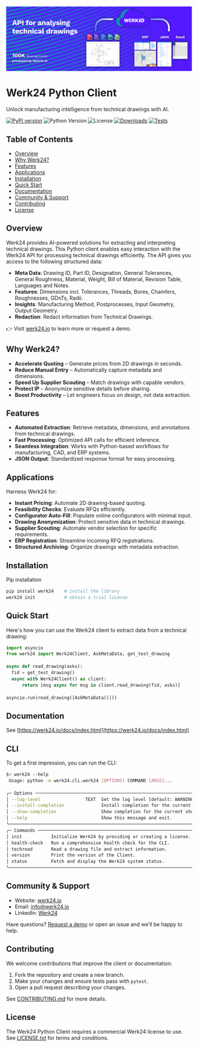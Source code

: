 <p align="center">
  <a href="https://werk24.io/?utm_source=github&utm_medium=logo" target="_blank">
    <img src="https://github.com/W24-Service-GmbH/.github/blob/prod/profile/Werk24_banner_GitHub.png?raw=true" alt="Werk24">
  </a>
</p>

# Werk24 Python Client

Unlock manufacturing intelligence from technical drawings with AI.

[![PyPI version](https://img.shields.io/pypi/v/werk24.svg)](https://pypi.python.org/pypi/werk24)
![Python Version](https://img.shields.io/pypi/pyversions/werk24.svg)
![License](https://img.shields.io/badge/license-commercial-blue)
[![Downloads](https://img.shields.io/pypi/dm/werk24.svg)](https://pypi.python.org/pypi/werk24)
[![Tests](https://github.com/W24-Service-GmbH/werk24-python/actions/workflows/python-test.yml/badge.svg)](https://github.com/W24-Service-GmbH/werk24-python/actions/workflows/python-test.yml)

## Table of Contents
- [Overview](#overview)
- [Why Werk24?](#why-werk24)
- [Features](#features)
- [Applications](#applications)
- [Installation](#installation)
- [Quick Start](#quick-start)
- [Documentation](#documentation)
- [Community & Support](#community--support)
- [Contributing](#contributing)
- [License](#license)

## Overview

Werk24 provides AI-powered solutions for extracting and interpreting technical drawings.
This Python client enables easy interaction with the Werk24 API for processing technical drawings efficiently.
The API gives you access to the following structured data:

- **Meta Data**: Drawing ID, Part ID, Designation, General Tolerances, General Roughness, Material, Weight, Bill of Material, Revision Table, Languages and Notes.
- **Features**: Dimensions incl. Tolerances, Threads, Bores, Chamfers, Roughnesses, GDnTs, Radii.
- **Insights**: Manufacturing Method, Postprocesses, Input Geometry, Output Geometry.
- **Redaction**: Redact information from Technical Drawings.

👉 Visit [werk24.io](https://werk24.io/?utm_source=github&utm_medium=feature_link) to learn more or request a demo.

## Why Werk24?

- **Accelerate Quoting** – Generate prices from 2D drawings in seconds.
- **Reduce Manual Entry** – Automatically capture metadata and dimensions.
- **Speed Up Supplier Scouting** – Match drawings with capable vendors.
- **Protect IP** – Anonymize sensitive details before sharing.
- **Boost Productivity** – Let engineers focus on design, not data extraction.

## Features

- **Automated Extraction**: Retrieve metadata, dimensions, and annotations from technical drawings.
- **Fast Processing**: Optimized API calls for efficient inference.
- **Seamless Integration**: Works with Python-based workflows for manufacturing, CAD, and ERP systems.
- **JSON Output**: Standardized response format for easy processing.

## Applications

Harness Werk24 for:

- **Instant Pricing**: Automate 2D drawing-based quoting.
- **Feasibility Checks**: Evaluate RFQs efficiently.
- **Configurator Auto-Fill**: Populate online configurators with minimal input.
- **Drawing Anonymization**: Protect sensitive data in technical drawings.
- **Supplier Scouting**: Automate vendor selection for specific requirements.
- **ERP Registration**: Streamline incoming RFQ registrations.
- **Structured Archiving**: Organize drawings with metadata extraction.

## Installation

Pip installation

```bash
pip install werk24    # install the library
werk24 init           # obtain a trial license
```

## Quick Start

Here's how you can use the Werk24 client to extract data from a technical drawing:

```python
import asyncio
from werk24 import Werk24Client, AskMetaData, get_test_drawing

async def read_drawing(asks):
  fid = get_test_drawing()
  async with Werk24Client() as client:
      return [msg async for msg in client.read_drawing(fid, asks)]

asyncio.run(read_drawing([AskMetaData()]))
```

## Documentation

See [https://werk24.io/docs/index.html](https://werk24.io/docs/index.html)

## CLI

To get a first impression, you can run the CLI:

```bash
$> werk24 --help
 Usage: python -m werk24.cli.werk24 [OPTIONS] COMMAND [ARGS]...

╭─ Options ─────────────────────────────────────────────────────────────────────────────────╮
│ --log-level                 TEXT  Set the log level [default: WARNING]                    │
│ --install-completion              Install completion for the current shell.               │
│ --show-completion                 Show completion for the current shell, to copy it or... |
│ --help                            Show this message and exit.                             │
╰───────────────────────────────────────────────────────────────────────────────────────────╯
╭─ Commands ────────────────────────────────────────────────────────────────────────────────╮
│ init           Initialize Werk24 by providing or creating a license.                      │
│ health-check   Run a comprehensive health check for the CLI.                              │
│ techread       Read a drawing file and extract information.                               │
│ version        Print the version of the Client.                                           │
│ status         Fetch and display the Werk24 system status.                               │
╰───────────────────────────────────────────────────────────────────────────────────────────╯

```

## Community & Support

- Website: [werk24.io](https://werk24.io/?utm_source=github&utm_medium=community_link)
- Email: [info@werk24.io](mailto:info@werk24.io)
- LinkedIn: [Werk24](https://www.linkedin.com/company/werk24/)

Have questions? [Request a demo](https://werk24.io/?utm_source=github&utm_medium=request_demo) or open an issue and we’ll be happy to help.

## Contributing

We welcome contributions that improve the client or documentation.

1. Fork the repository and create a new branch.
2. Make your changes and ensure tests pass with `pytest`.
3. Open a pull request describing your changes.

See [CONTRIBUTING.md](CONTRIBUTING.md) for more details.

## License

The Werk24 Python Client requires a commercial Werk24 license to use.
See [LICENSE.txt](LICENSE.txt) for terms and conditions.
